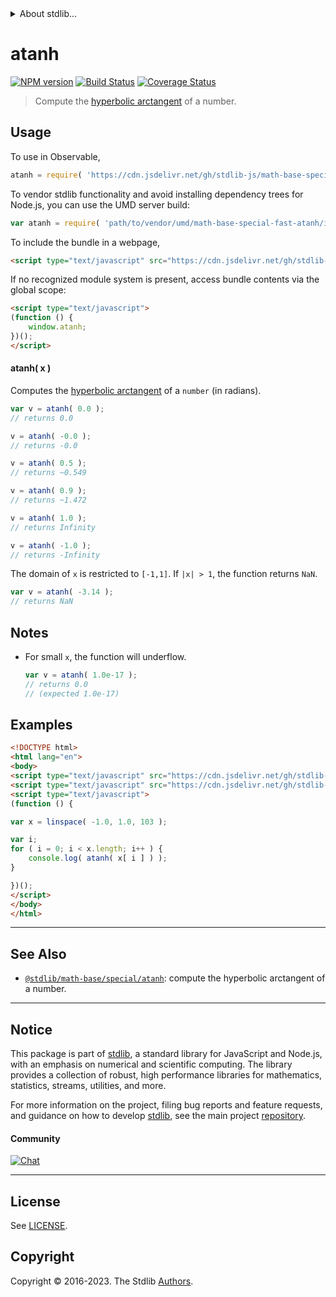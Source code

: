 <!--

@license Apache-2.0

Copyright (c) 2018 The Stdlib Authors.

Licensed under the Apache License, Version 2.0 (the "License");
you may not use this file except in compliance with the License.
You may obtain a copy of the License at

   http://www.apache.org/licenses/LICENSE-2.0

Unless required by applicable law or agreed to in writing, software
distributed under the License is distributed on an "AS IS" BASIS,
WITHOUT WARRANTIES OR CONDITIONS OF ANY KIND, either express or implied.
See the License for the specific language governing permissions and
limitations under the License.

-->


<details>
  <summary>
    About stdlib...
  </summary>
  <p>We believe in a future in which the web is a preferred environment for numerical computation. To help realize this future, we've built stdlib. stdlib is a standard library, with an emphasis on numerical and scientific computation, written in JavaScript (and C) for execution in browsers and in Node.js.</p>
  <p>The library is fully decomposable, being architected in such a way that you can swap out and mix and match APIs and functionality to cater to your exact preferences and use cases.</p>
  <p>When you use stdlib, you can be absolutely certain that you are using the most thorough, rigorous, well-written, studied, documented, tested, measured, and high-quality code out there.</p>
  <p>To join us in bringing numerical computing to the web, get started by checking us out on <a href="https://github.com/stdlib-js/stdlib">GitHub</a>, and please consider <a href="https://opencollective.com/stdlib">financially supporting stdlib</a>. We greatly appreciate your continued support!</p>
</details>

# atanh

[![NPM version][npm-image]][npm-url] [![Build Status][test-image]][test-url] [![Coverage Status][coverage-image]][coverage-url] <!-- [![dependencies][dependencies-image]][dependencies-url] -->

> Compute the [hyperbolic arctangent][inverse-hyperbolic] of a number.



<section class="usage">

## Usage

To use in Observable,

```javascript
atanh = require( 'https://cdn.jsdelivr.net/gh/stdlib-js/math-base-special-fast-atanh@v0.1.0-umd/browser.js' )
```

To vendor stdlib functionality and avoid installing dependency trees for Node.js, you can use the UMD server build:

```javascript
var atanh = require( 'path/to/vendor/umd/math-base-special-fast-atanh/index.js' )
```

To include the bundle in a webpage,

```html
<script type="text/javascript" src="https://cdn.jsdelivr.net/gh/stdlib-js/math-base-special-fast-atanh@v0.1.0-umd/browser.js"></script>
```

If no recognized module system is present, access bundle contents via the global scope:

```html
<script type="text/javascript">
(function () {
    window.atanh;
})();
</script>
```

#### atanh( x )

Computes the [hyperbolic arctangent][inverse-hyperbolic] of a `number` (in radians).

```javascript
var v = atanh( 0.0 );
// returns 0.0

v = atanh( -0.0 );
// returns -0.0

v = atanh( 0.5 );
// returns ~0.549

v = atanh( 0.9 );
// returns ~1.472

v = atanh( 1.0 );
// returns Infinity

v = atanh( -1.0 );
// returns -Infinity
```

The domain of `x` is restricted to `[-1,1]`. If `|x| > 1`, the function returns `NaN`.

```javascript
var v = atanh( -3.14 );
// returns NaN
```

</section>

<!-- /.usage -->

<section class="notes">

## Notes

-   For small `x`, the function will underflow.

    ```javascript
    var v = atanh( 1.0e-17 );
    // returns 0.0
    // (expected 1.0e-17)
    ```

</section>

<!-- /.notes -->

<section class="examples">

## Examples

<!-- eslint no-undef: "error" -->

```html
<!DOCTYPE html>
<html lang="en">
<body>
<script type="text/javascript" src="https://cdn.jsdelivr.net/gh/stdlib-js/array-base-linspace@umd/browser.js"></script>
<script type="text/javascript" src="https://cdn.jsdelivr.net/gh/stdlib-js/math-base-special-fast-atanh@v0.1.0-umd/browser.js"></script>
<script type="text/javascript">
(function () {

var x = linspace( -1.0, 1.0, 103 );

var i;
for ( i = 0; i < x.length; i++ ) {
    console.log( atanh( x[ i ] ) );
}

})();
</script>
</body>
</html>
```

</section>

<!-- /.examples -->

<!-- Section for related `stdlib` packages. Do not manually edit this section, as it is automatically populated. -->

<section class="related">

* * *

## See Also

-   <span class="package-name">[`@stdlib/math-base/special/atanh`][@stdlib/math/base/special/atanh]</span><span class="delimiter">: </span><span class="description">compute the hyperbolic arctangent of a number.</span>

</section>

<!-- /.related -->

<!-- Section for all links. Make sure to keep an empty line after the `section` element and another before the `/section` close. -->


<section class="main-repo" >

* * *

## Notice

This package is part of [stdlib][stdlib], a standard library for JavaScript and Node.js, with an emphasis on numerical and scientific computing. The library provides a collection of robust, high performance libraries for mathematics, statistics, streams, utilities, and more.

For more information on the project, filing bug reports and feature requests, and guidance on how to develop [stdlib][stdlib], see the main project [repository][stdlib].

#### Community

[![Chat][chat-image]][chat-url]

---

## License

See [LICENSE][stdlib-license].


## Copyright

Copyright &copy; 2016-2023. The Stdlib [Authors][stdlib-authors].

</section>

<!-- /.stdlib -->

<!-- Section for all links. Make sure to keep an empty line after the `section` element and another before the `/section` close. -->

<section class="links">

[npm-image]: http://img.shields.io/npm/v/@stdlib/math-base-special-fast-atanh.svg
[npm-url]: https://npmjs.org/package/@stdlib/math-base-special-fast-atanh

[test-image]: https://github.com/stdlib-js/math-base-special-fast-atanh/actions/workflows/test.yml/badge.svg?branch=v0.1.0
[test-url]: https://github.com/stdlib-js/math-base-special-fast-atanh/actions/workflows/test.yml?query=branch:v0.1.0

[coverage-image]: https://img.shields.io/codecov/c/github/stdlib-js/math-base-special-fast-atanh/main.svg
[coverage-url]: https://codecov.io/github/stdlib-js/math-base-special-fast-atanh?branch=main

<!--

[dependencies-image]: https://img.shields.io/david/stdlib-js/math-base-special-fast-atanh.svg
[dependencies-url]: https://david-dm.org/stdlib-js/math-base-special-fast-atanh/main

-->

[chat-image]: https://img.shields.io/gitter/room/stdlib-js/stdlib.svg
[chat-url]: https://app.gitter.im/#/room/#stdlib-js_stdlib:gitter.im

[stdlib]: https://github.com/stdlib-js/stdlib

[stdlib-authors]: https://github.com/stdlib-js/stdlib/graphs/contributors

[umd]: https://github.com/umdjs/umd
[es-module]: https://developer.mozilla.org/en-US/docs/Web/JavaScript/Guide/Modules

[deno-url]: https://github.com/stdlib-js/math-base-special-fast-atanh/tree/deno
[umd-url]: https://github.com/stdlib-js/math-base-special-fast-atanh/tree/umd
[esm-url]: https://github.com/stdlib-js/math-base-special-fast-atanh/tree/esm
[branches-url]: https://github.com/stdlib-js/math-base-special-fast-atanh/blob/main/branches.md

[stdlib-license]: https://raw.githubusercontent.com/stdlib-js/math-base-special-fast-atanh/main/LICENSE

[inverse-hyperbolic]: https://en.wikipedia.org/wiki/Inverse_hyperbolic_function

<!-- <related-links> -->

[@stdlib/math/base/special/atanh]: https://github.com/stdlib-js/math-base-special-atanh/tree/umd

<!-- </related-links> -->

</section>

<!-- /.links -->
